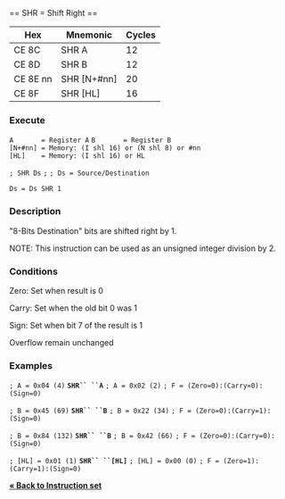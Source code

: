 \== SHR = Shift Right ==

| Hex      | Mnemonic       | Cycles |
| -------- | -------------- | ------ |
| CE 8C    | SHR A          | 12     |
| CE 8D    | SHR B          | 12     |
| CE 8E nn | SHR \[N+\#nn\] | 20     |
| CE 8F    | SHR \[HL\]     | 16     |

### Execute

`A       = Register A`
`B       = Register B`
`[N+#nn] = Memory: (I shl 16) or (N shl 8) or #nn`
`[HL]    = Memory: (I shl 16) or HL`

`; SHR Ds`
`;`
`; Ds = Source/Destination`

`Ds = Ds SHR 1`

### Description

"8-Bits Destination" bits are shifted right by 1.

NOTE: This instruction can be used as an unsigned integer division by 2.

### Conditions

Zero: Set when result is 0

Carry: Set when the old bit 0 was 1

Sign: Set when bit 7 of the result is 1

Overflow remain unchanged

### Examples

`; A = 0x04 (4)`
**`SHR`` ``A`**
`; A = 0x02 (2)`
`; F = (Zero=0):(Carry=0):(Sign=0)`

`; B = 0x45 (69)`
**`SHR`` ``B`**
`; B = 0x22 (34)`
`; F = (Zero=0):(Carry=1):(Sign=0)`

`; B = 0x84 (132)`
**`SHR`` ``B`**
`; B = 0x42 (66)`
`; F = (Zero=0):(Carry=0):(Sign=0)`

`; [HL] = 0x01 (1)`
**`SHR`` ``[HL]`**
`; [HL] = 0x00 (0)`
`; F = (Zero=1):(Carry=1):(Sign=0)`

[**« Back to Instruction set**](S1C88_InstructionSet.md "wikilink")
